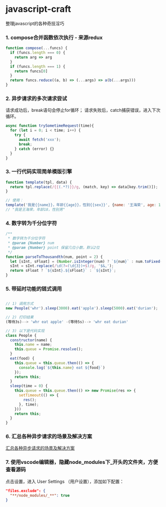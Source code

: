 # javascript-craft
整理javascript的各种奇技淫巧

### 1. compose合并函数依次执行 - 来源redux

```javascript
function compose(...funcs) {
  if (funcs.length === 0) {
    return arg => arg
  }
  if (funcs.length === 1) {
    return funcs[0]
  }
  return funcs.reduce((a, b) => (...args) => a(b(...args)))
}
```

### 2. 异步请求的多次请求尝试

请求成功后，break语句会停止for循环；
请求失败后，catch捕获错误，进入下次循环。

```javascript
async function trySometimeRequest(time){
  for (let i = 0; i < time; i++) {
    try {
      await fetch('xxx');
      break;
    } catch (error) {}
  }
}
```

### 3. 一行代码实现简单模版引擎

```javascript
function template(tpl, data) {
  return tpl.replace(/{{(.*?)}}/g, (match, key) => data[key.trim()]);
}

// 使用：
template('我是{{name}}，年龄{{age}}，性别{{sex}}', {name: '王海荣', age: 18, sex: '男'}); 
// "我是王海荣，年龄18，性别男"
```

### 4. 数字转为千分位字符

```javascript
/**
 * 数字转为千分位字符
 * @param {Number} num
 * @param {Number} point 保留几位小数，默认2位
 */
function parseToThousandth(num, point = 2) {
  let [sInt, sFloat] = (Number.isInteger(num) ? `${num}` : num.toFixed(point)).split('.');
  sInt = sInt.replace(/\d(?=(\d{3})+$)/g, '$&,');
  return sFloat ? `${sInt}.${sFloat}` : `${sInt}`;
}
```

### 5. 带延时功能的链式调用

```javascript

// 1) 调用方式
new People('whr').sleep(3000).eat('apple').sleep(5000).eat('durian');

// 2) 打印结果
(等待3s)--> 'whr eat apple' -(等待5s)--> 'whr eat durian'

// 3) 以下是代码实现
class People {
  constructor(name) {
    this.name = name;
    this.queue = Promise.resolve();
  }
  eat(food) {
    this.queue = this.queue.then(() => {
      console.log(`${this.name} eat ${food}`)
    });
    return this;
  }
  sleep(time = 0) {
    this.queue = this.queue.then(() => new Promise(res => {
      setTimeout(() => {
        res();
      }, time);
    }))
    return this;
  }
}
```

### 6. 汇总各种异步请求的场景及解决方案

[汇总各种异步请求的场景及解决方案](https://github.com/ronffy/javascript-craft/blob/master/every-async.md)

### 7. 使用vscode编辑器，隐藏node_modules下_开头的文件夹，方便查看源码

点击设置，进入 User Settings （用户设置），添加如下配置：

```JSON
"files.exclude": {
  "**/node_modules/_**": true
}
```
